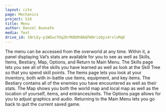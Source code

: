 ```yaml
---
layout: cite
page: Mechanics
project: S16
title: Menu
author: Denzel Buenafe
media: Text
drive_id: 1NrLEy-p1WEwz7Oq2DrMdD8hBAQFW9rioQyi4rslvMqE
---
```

The menu can be accessed from the overworld at any time. Within it, a panel displaying Val’s stats are available for you to see as well as Skills, Items, Bestiary, Map, Options, and Return to Main Menu. The Skills page lets you see all of the skills you have learned as well as look at the Skill Tree so that you spend skill points. The Items page lets you look at your inventory, both with in-battle use items, equipment, and key items. The Bestiary contains all of the enemies you have encountered as well as their stats. The Map shows you both the world map and local map as well as the location of yourself, items, and entrances/exits. The Options page allows for you to adjust graphics and audio. Returning to the Main Menu lets you go back to quit the current saved game.
